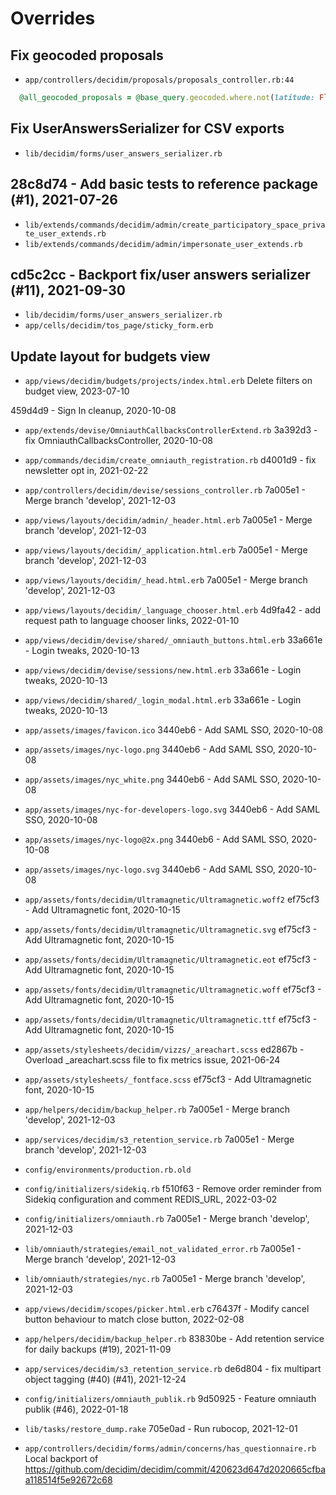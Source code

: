 # Overrides

## Fix geocoded proposals
* `app/controllers/decidim/proposals/proposals_controller.rb:44`
```ruby
  @all_geocoded_proposals = @base_query.geocoded.where.not(latitude: Float::NAN, longitude: Float::NAN)
```

## Fix UserAnswersSerializer for CSV exports
* `lib/decidim/forms/user_answers_serializer.rb`

## 28c8d74 - Add basic tests to reference package (#1), 2021-07-26
* `lib/extends/commands/decidim/admin/create_participatory_space_private_user_extends.rb`
* `lib/extends/commands/decidim/admin/impersonate_user_extends.rb`

##  cd5c2cc - Backport fix/user answers serializer (#11), 2021-09-30
* `lib/decidim/forms/user_answers_serializer.rb`
* `app/cells/decidim/tos_page/sticky_form.erb`

## Update layout for budgets view
* `app/views/decidim/budgets/projects/index.html.erb`
  Delete filters on budget view, 2023-07-10

459d4d9 - Sign In cleanup, 2020-10-08

* `app/extends/devise/OmniauthCallbacksControllerExtend.rb`
3a392d3 - fix OmniauthCallbacksController, 2020-10-08

* `app/commands/decidim/create_omniauth_registration.rb`
d4001d9 - fix newsletter opt in, 2021-02-22

* `app/controllers/decidim/devise/sessions_controller.rb`
7a005e1 - Merge branch 'develop', 2021-12-03

* `app/views/layouts/decidim/admin/_header.html.erb`
7a005e1 - Merge branch 'develop', 2021-12-03

* `app/views/layouts/decidim/_application.html.erb`
7a005e1 - Merge branch 'develop', 2021-12-03

* `app/views/layouts/decidim/_head.html.erb`
7a005e1 - Merge branch 'develop', 2021-12-03

* `app/views/layouts/decidim/_language_chooser.html.erb`
4d9fa42 - add request path to language chooser links, 2022-01-10

* `app/views/decidim/devise/shared/_omniauth_buttons.html.erb`
33a661e - Login tweaks, 2020-10-13

* `app/views/decidim/devise/sessions/new.html.erb`
33a661e - Login tweaks, 2020-10-13

* `app/views/decidim/shared/_login_modal.html.erb`
33a661e - Login tweaks, 2020-10-13

* `app/assets/images/favicon.ico`
3440eb6 - Add SAML SSO, 2020-10-08

* `app/assets/images/nyc-logo.png`
3440eb6 - Add SAML SSO, 2020-10-08

* `app/assets/images/nyc_white.png`
3440eb6 - Add SAML SSO, 2020-10-08

* `app/assets/images/nyc-for-developers-logo.svg`
3440eb6 - Add SAML SSO, 2020-10-08

* `app/assets/images/nyc-logo@2x.png`
3440eb6 - Add SAML SSO, 2020-10-08

* `app/assets/images/nyc-logo.svg`
3440eb6 - Add SAML SSO, 2020-10-08

* `app/assets/fonts/decidim/Ultramagnetic/Ultramagnetic.woff2`
ef75cf3 - Add Ultramagnetic font, 2020-10-15

* `app/assets/fonts/decidim/Ultramagnetic/Ultramagnetic.svg`
ef75cf3 - Add Ultramagnetic font, 2020-10-15

* `app/assets/fonts/decidim/Ultramagnetic/Ultramagnetic.eot`
ef75cf3 - Add Ultramagnetic font, 2020-10-15

* `app/assets/fonts/decidim/Ultramagnetic/Ultramagnetic.woff`
ef75cf3 - Add Ultramagnetic font, 2020-10-15

* `app/assets/fonts/decidim/Ultramagnetic/Ultramagnetic.ttf`
ef75cf3 - Add Ultramagnetic font, 2020-10-15

* `app/assets/stylesheets/decidim/vizzs/_areachart.scss`
ed2867b - Overload _areachart.scss file to fix metrics issue, 2021-06-24

* `app/assets/stylesheets/_fontface.scss`
ef75cf3 - Add Ultramagnetic font, 2020-10-15

* `app/helpers/decidim/backup_helper.rb`
7a005e1 - Merge branch 'develop', 2021-12-03

* `app/services/decidim/s3_retention_service.rb`
7a005e1 - Merge branch 'develop', 2021-12-03

* `config/environments/production.rb.old`


* `config/initializers/sidekiq.rb`
f510f63 - Remove order reminder from Sidekiq configuration and comment REDIS_URL, 2022-03-02

* `config/initializers/omniauth.rb`
7a005e1 - Merge branch 'develop', 2021-12-03

* `lib/omniauth/strategies/email_not_validated_error.rb`
7a005e1 - Merge branch 'develop', 2021-12-03

* `lib/omniauth/strategies/nyc.rb`
7a005e1 - Merge branch 'develop', 2021-12-03

* `app/views/decidim/scopes/picker.html.erb`
c76437f - Modify cancel button behaviour to match close button, 2022-02-08

* `app/helpers/decidim/backup_helper.rb`
83830be - Add retention service for daily backups (#19), 2021-11-09

* `app/services/decidim/s3_retention_service.rb`
de6d804 - fix multipart object tagging (#40) (#41), 2021-12-24

* `config/initializers/omniauth_publik.rb`
9d50925 - Feature omniauth publik (#46), 2022-01-18

* `lib/tasks/restore_dump.rake`
705e0ad - Run rubocop, 2021-12-01

* `app/controllers/decidim/forms/admin/concerns/has_questionnaire.rb`
Local backport of https://github.com/decidim/decidim/commit/420623d647d2020665cfbaa118514f5e92672c68